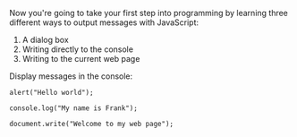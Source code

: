Now you're going to take your first step into programming by learning three different ways to output messages with JavaScript: 
1. A dialog box
2. Writing directly to the console 
3. Writing to the current web page

Display messages in the console:

```alert("Hello world");```

```console.log("My name is Frank");```

```document.write("Welcome to my web page");```